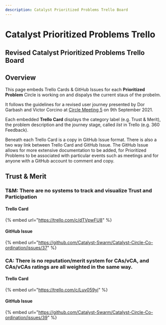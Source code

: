 ```yaml
---
description: Catalyst Prioritized Problems Trello Board
---
```


# Catalyst Prioritized Problems Trello

## Revised Catalyst Prioritized Problems Trello Board

## Overview

This page embeds Trello Cards & GitHub Issues for each **Prioritized Problem** Circle is working on and dispalys the current staus of the probelm.

It follows the guidelines for a revised user journey presented by Dor Garbash and Victor Corcino at [Circle Meeting 5](https://catalyst-swarm.gitbook.io/catalyst-circle/meetings/meeting-5-september-9th-2021#00-15-trello-board-guidelines-dor-and-victor-10-min) on 9th September 2021.

Each embedded **Trello Card** displays the category label \(e.g. Trust & Merit\), the problem description and the journey stage, called _list_ in Trello \(e.g. 360 Feedback\).

Beneath each Trello Card is a copy in GitHub Issue format. There is also a two way link between Trello Card and GitHub Issue. The GitHub Issue allows for more extensive documentation to be added, for Prioritized Problems to be associated with particular events such as meetings and for anyone with a GitHub account to comment and copy.

## Trust & Merit

### T&M: There are no systems to track and visualize Trust and Participation

#### Trello Card

{% embed url="https://trello.com/c/dTVpwFU8" %}

#### GitHub Issue

{% embed url="https://github.com/Catalyst-Swarm/Catalyst-Circle-Co-ordination/issues/37" %}


### CA: There is no reputation/merit system for CAs/vCA, and CAs/vCAs ratings are all weighted in the same way.

#### Trello Card



{% embed url="https://trello.com/c/Luv059yi" %}

#### GitHub Issue

{% embed url="https://github.com/Catalyst-Swarm/Catalyst-Circle-Co-ordination/issues/39" %}




